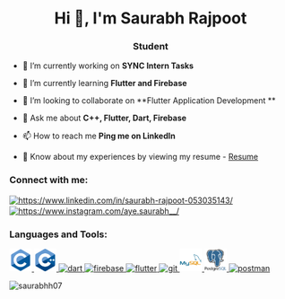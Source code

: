 <h1 align="center">Hi 👋, I'm Saurabh Rajpoot</h1>
<h3 align="center">Student</h3>


- 🔭 I’m currently working on **SYNC Intern Tasks**

- 🌱 I’m currently learning **Flutter and Firebase**

- 👯 I’m looking to collaborate on **Flutter Application Development **

- 💬 Ask me about **C++, Flutter, Dart, Firebase**

- 📫 How to reach me **Ping me on LinkedIn**

- 📄 Know about my experiences by viewing my resume - [Resume](https://drive.google.com/file/d/1JBVHE9b3UH7ObYiSbiUfnzftYvVcRqvU/view?usp=share_link)

<h3 align="left">Connect with me:</h3>
<p align="left">

<a href="https://www.linkedin.com/in/saurabh-rajpoot-053035143/" target="blank"><img align="center" src="https://raw.githubusercontent.com/rahuldkjain/github-profile-readme-generator/master/src/images/icons/Social/linked-in-alt.svg" alt="https://www.linkedin.com/in/saurabh-rajpoot-053035143/" height="30" width="40" /></a>
<a href="https://www.instagram.com/aye.saurabh__/" target="blank"><img align="center" src="https://raw.githubusercontent.com/rahuldkjain/github-profile-readme-generator/master/src/images/icons/Social/instagram.svg" alt="https://www.instagram.com/aye.saurabh__/" height="30" width="40" /></a>
<!--
<a href="https://www.codechef.com/users/https://www.codechef.com/users/im_rb7_here" target="blank"><img align="center" src="https://cdn.jsdelivr.net/npm/simple-icons@3.1.0/icons/codechef.svg" alt="https://www.codechef.com/users/im_rb7_here" height="30" width="40" /></a>
<a href="https://www.hackerrank.com/https://www.hackerrank.com/imrb7here" target="blank"><img align="center" src="https://raw.githubusercontent.com/rahuldkjain/github-profile-readme-generator/master/src/images/icons/Social/hackerrank.svg" alt="https://www.hackerrank.com/imrb7here" height="30" width="40" /></a>
<a href="https://codeforces.com/profile/https://codeforces.com/profile/imrb7here" target="blank"><img align="center" src="https://cdn.jsdelivr.net/npm/simple-icons@3.0.1/icons/codeforces.svg" alt="https://codeforces.com/profile/imrb7here" height="30" width="40" /></a>
<a href="https://www.leetcode.com/https://leetcode.com/rahul_badgujar/" target="blank"><img align="center" src="https://raw.githubusercontent.com/rahuldkjain/github-profile-readme-generator/master/src/images/icons/Social/leet-code.svg" alt="https://leetcode.com/rahul_badgujar/" height="30" width="40" /></a>
<a href="https://www.hackerearth.com/https://www.hackerearth.com/@imrahulb3" target="blank"><img align="center" src="https://raw.githubusercontent.com/rahuldkjain/github-profile-readme-generator/master/src/images/icons/Social/hackerearth.svg" alt="https://www.hackerearth.com/@imrahulb3" height="30" width="40" /></a>
-->
</p>

<h3 align="left">Languages and Tools:</h3>
<p align="left"> <a href="https://www.cprogramming.com/" target="_blank"> <img src="https://raw.githubusercontent.com/devicons/devicon/master/icons/c/c-original.svg" alt="c" width="40" height="40"/> </a> <a href="https://www.w3schools.com/cpp/" target="_blank"> <img src="https://raw.githubusercontent.com/devicons/devicon/master/icons/cplusplus/cplusplus-original.svg" alt="cplusplus" width="40" height="40"/> </a> <a href="https://dart.dev" target="_blank"> <img src="https://www.vectorlogo.zone/logos/dartlang/dartlang-icon.svg" alt="dart" width="40" height="40"/> </a> <a href="https://firebase.google.com/" target="_blank"> <img src="https://www.vectorlogo.zone/logos/firebase/firebase-icon.svg" alt="firebase" width="40" height="40"/> </a> <a href="https://flutter.dev" target="_blank"> <img src="https://www.vectorlogo.zone/logos/flutterio/flutterio-icon.svg" alt="flutter" width="40" height="40"/> </a> <a href="https://git-scm.com/" target="_blank"> <img src="https://www.vectorlogo.zone/logos/git-scm/git-scm-icon.svg" alt="git" width="40" height="40"/> </a> <a href="https://www.mysql.com/" target="_blank"> <img src="https://raw.githubusercontent.com/devicons/devicon/master/icons/mysql/mysql-original-wordmark.svg" alt="mysql" width="40" height="40"/> </a> <a href="https://www.postgresql.org" target="_blank"> <img src="https://raw.githubusercontent.com/devicons/devicon/master/icons/postgresql/postgresql-original-wordmark.svg" alt="postgresql" width="40" height="40"/> </a> <a href="https://postman.com" target="_blank"> <img src="https://www.vectorlogo.zone/logos/getpostman/getpostman-icon.svg" alt="postman" width="40" height="40"/> </a> </p>

<p><img align="left" src="https://github-readme-stats.vercel.app/api/top-langs?username=saurabhh07&show_icons=true&locale=en&layout=compact" alt="saurabhh07" /></p>
<!--
<p>&nbsp;<img align="center" src="https://github-readme-stats.vercel.app/api?username=rahul-badgujar&show_icons=true&locale=en" alt="rahul-badgujar" /></p>

<p><img align="center" src="https://github-readme-streak-stats.herokuapp.com/?user=rahul-badgujar&" alt="rahul-badgujar" /></p>
-->
